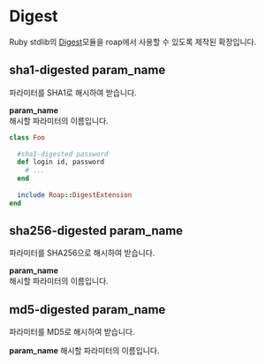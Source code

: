 Digest
====

Ruby stdlib의 [Digest](http://ruby-doc.org/stdlib-2.1.0/libdoc/digest/rdoc/Digest.html)모듈을 roap에서 사용할 수 있도록 제작된 확장입니다.<br>


sha1-digested param_name
----
파라미터를 SHA1로 해시하여 받습니다.<br>

__param_name__<br>
해시할 파라미터의 이름입니다.

```rb
class Foo
  
  #sha1-digested password
  def login id, password
    # ...
  end
  
  include Roap::DigestExtension
end
```

sha256-digested param_name
----
파라미터를 SHA256으로 해시하여 받습니다.<br>

__param_name__<br>
해시할 파라미터의 이름입니다.

md5-digested param_name
----
파라미터를 MD5로 해시하여 받습니다.<br>

__param_name__
해시할 파라미터의 이름입니다.
